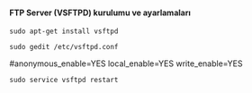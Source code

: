 #### FTP Server (VSFTPD) kurulumu ve ayarlamaları

```sudo apt-get install vsftpd```

```sudo gedit /etc/vsftpd.conf```

#anonymous_enable=YES
local_enable=YES
write_enable=YES

```sudo service vsftpd restart```
